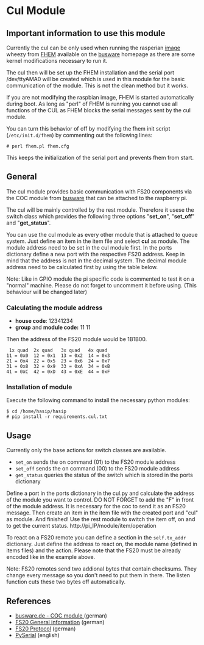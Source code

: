 # Cul Module

## Important information to use this module

Currently the cul can be only used when running the rasperian [image](http://files.busware.de/RPi/README.raspbian) wheezy from [FHEM](http://fhem.de/) available on the [busware](http://www.busware.de) homepage as there are some kernel modifications necessary to run it.

The cul then will be set up the FHEM installation and the serial port /dev/ttyAMA0 will be created which is used in this module for the basic communication of the module. This is not the clean method but it works.

If you are not modifying the raspbian image, FHEM is started automatically during boot. As long as "perl" of FHEM is running you cannot use all functions of the CUL as FHEM blocks the serial messages sent by the cul module.

You can turn this behavior of off by modifying the fhem init script (`/etc/init.d/fhem`) by commenting out the following lines:

    # perl fhem.pl fhem.cfg

This keeps the initialization of the serial port and prevents fhem from start.


## General

The cul module provides basic communication with FS20 components via the COC module from [busware](http://www.busware.de) that can be attached to the raspberry pi.

The cul will be mainly controlled by the rest module. Therefore it usese the switch class which provides the following three options "**set_on**", "**set_off**" and "**get_status**".

You can use the cul module as every other module that is attached to queue system. Just define an item in the item file and select **cul** as module. The module address need to be set in the cul module first. In the ports dictionary define a new port with the respective FS20 address. Keep in mind that the address is not in the decimal system. The decimal module address need to be calculated first by using the table below.

Note: Like in GPIO module the pi specific code is commented to test it on a "normal" machine. Please do not forget to uncomment it before using. (This behaviour will be changed later)

### Calculating the module address

* **house code**: 12341234
* **group** and **module code:** 11 11

Then the address of the FS20 module would be 1B1B00.

     1x quad  2x quad   3x quad   4x quad
    11 = 0x0  12 = 0x1  13 = 0x2  14 = 0x3
    21 = 0x4  22 = 0x5  23 = 0x6  24 = 0x7
    31 = 0x8  32 = 0x9  33 = 0xA  34 = 0xB
    41 = 0xC  42 = 0xD  43 = 0xE  44 = 0xF

### Installation of module

Execute the following command to install the necessary python modules:

    $ cd /home/hasip/hasip
    # pip install -r requirements.cul.txt

Usage
---------

Currently only the base actions for switch classes are available.

* `set_on`      sends the on command (01) to the FS20 module address
* `set_off`     sends the on command (00) to the FS20 module address
* `get_status`  queries the status of the switch which is stored in the ports dictionary


Define a port in the ports dictionary in the cul.py and calculate the address of the module you want to control.
DO NOT FORGET to add the "F" in front of the module address. It is necessary for the coc to send it as an FS20 message.
Then create an item in the item file with the created port and "cul" as module. And finished!
Use the rest module to switch the item off, on and to get the current status.
http://pi_IP/module/item/operation

To react on a FS20 remote you can define a section in the ```self.tx_addr``` dictionary.
Just define the address to react on, the module name (defined in items files) and the action.
Please note that the FS20 must be already encoded like in the example above.

Note: FS20 remotes send two addional bytes that contain checksums. They change every message so you don't need to put them in there. The listen function cuts these two bytes off automatically.


## References

* [busware.de - COC module ](http://busware.de/tiki-index.php?page=COC) (german)
* [FS20 General information](http://www.fhemwiki.de/wiki/FS20_Allgemein) (german)
* [FS20 Protocol](http://fhz4linux.info/tiki-index.php?page=FS20%20Protocol) (german)
* [PySerial](http://pyserial.sourceforge.net/) (english)
